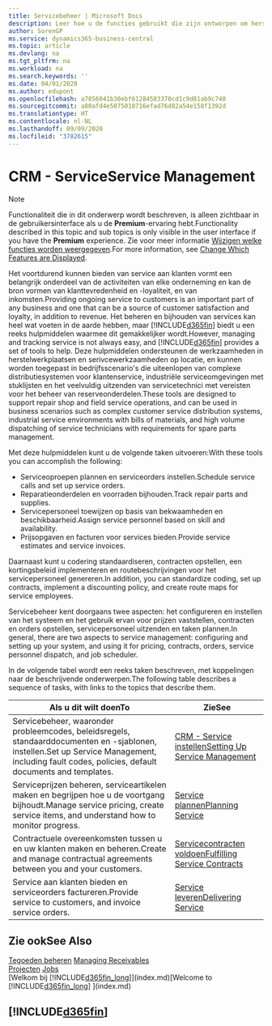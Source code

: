 ```yaml
---
title: Servicebeheer | Microsoft Docs
description: Leer hoe u de functies gebruikt die zijn ontworpen om herstelwerkplaats- en serivcewerkzaamheden te ondersteunen.
author: SorenGP
ms.service: dynamics365-business-central
ms.topic: article
ms.devlang: na
ms.tgt_pltfrm: na
ms.workload: na
ms.search.keywords: ''
ms.date: 04/01/2020
ms.author: edupont
ms.openlocfilehash: a7856041b30ebf61284583370cd1c9d81ab9c740
ms.sourcegitcommit: a80afd4e5075018716efad76d82a54e158f1392d
ms.translationtype: HT
ms.contentlocale: nl-NL
ms.lasthandoff: 09/09/2020
ms.locfileid: "3782615"
---
```

# <a name="service-management"></a><span data-ttu-id="b8f68-103">CRM - Service</span><span class="sxs-lookup"><span data-stu-id="b8f68-103">Service Management</span></span>
> [!NOTE]
> <span data-ttu-id="b8f68-104">Functionaliteit die in dit onderwerp wordt beschreven, is alleen zichtbaar in de gebruikersinterface als u de **Premium**-ervaring hebt.</span><span class="sxs-lookup"><span data-stu-id="b8f68-104">Functionality described in this topic and sub topics is only visible in the user interface if you have the **Premium** experience.</span></span> <span data-ttu-id="b8f68-105">Zie voor meer informatie [Wijzigen welke functies worden weergegeven](ui-experiences.md).</span><span class="sxs-lookup"><span data-stu-id="b8f68-105">For more information, see [Change Which Features are Displayed](ui-experiences.md).</span></span>

<span data-ttu-id="b8f68-106">Het voortdurend kunnen bieden van service aan klanten vormt een belangrijk onderdeel van de activiteiten van elke onderneming en kan de bron vormen van klanttevredenheid en -loyaliteit, en van inkomsten.</span><span class="sxs-lookup"><span data-stu-id="b8f68-106">Providing ongoing service to customers is an important part of any business and one that can be a source of customer satisfaction and loyalty, in addition to revenue.</span></span> <span data-ttu-id="b8f68-107">Het beheren en bijhouden van services kan heel wat voeten in de aarde hebben, maar [!INCLUDE[d365fin](includes/d365fin_md.md)] biedt u een reeks hulpmiddelen waarmee dit gemakkelijker wordt.</span><span class="sxs-lookup"><span data-stu-id="b8f68-107">However, managing and tracking service is not always easy, and [!INCLUDE[d365fin](includes/d365fin_md.md)] provides a set of tools to help.</span></span> <span data-ttu-id="b8f68-108">Deze hulpmiddelen ondersteunen de werkzaamheden in herstelwerkplaatsen en serivcewerkzaamheden op locatie, en kunnen worden toegepast in bedrijfsscenario's die uiteenlopen van complexe distributiesystemen voor klantenservice, industriële serviceomgevingen met stuklijsten en het veelvuldig uitzenden van servicetechnici met vereisten voor het beheer van reserveonderdelen.</span><span class="sxs-lookup"><span data-stu-id="b8f68-108">These tools are designed to support repair shop and field service operations, and can be used in business scenarios such as complex customer service distribution systems, industrial service environments with bills of materials, and high volume dispatching of service technicians with requirements for spare parts management.</span></span>  

 <span data-ttu-id="b8f68-109">Met deze hulpmiddelen kunt u de volgende taken uitvoeren:</span><span class="sxs-lookup"><span data-stu-id="b8f68-109">With these tools you can accomplish the following:</span></span>  

* <span data-ttu-id="b8f68-110">Serviceoproepen plannen en serviceorders instellen.</span><span class="sxs-lookup"><span data-stu-id="b8f68-110">Schedule service calls and set up service orders.</span></span>  
* <span data-ttu-id="b8f68-111">Reparatieonderdelen en voorraden bijhouden.</span><span class="sxs-lookup"><span data-stu-id="b8f68-111">Track repair parts and supplies.</span></span>  
* <span data-ttu-id="b8f68-112">Servicepersoneel toewijzen op basis van bekwaamheden en beschikbaarheid.</span><span class="sxs-lookup"><span data-stu-id="b8f68-112">Assign service personnel based on skill and availability.</span></span>  
* <span data-ttu-id="b8f68-113">Prijsopgaven en facturen voor services bieden.</span><span class="sxs-lookup"><span data-stu-id="b8f68-113">Provide service estimates and service invoices.</span></span>  

<span data-ttu-id="b8f68-114">Daarnaast kunt u codering standaardiseren, contracten opstellen, een kortingsbeleid implementeren en routebeschrijvingen voor het servicepersoneel genereren.</span><span class="sxs-lookup"><span data-stu-id="b8f68-114">In addition, you can standardize coding, set up contracts, implement a discounting policy, and create route maps for service employees.</span></span>  

<span data-ttu-id="b8f68-115">Servicebeheer kent doorgaans twee aspecten: het configureren en instellen van het systeem en het gebruik ervan voor prijzen vaststellen, contracten en orders opstellen, servicepersoneel uitzenden en taken plannen.</span><span class="sxs-lookup"><span data-stu-id="b8f68-115">In general, there are two aspects to service management: configuring and setting up your system, and using it for pricing, contracts, orders, service personnel dispatch, and job scheduler.</span></span>  

<span data-ttu-id="b8f68-116">In de volgende tabel wordt een reeks taken beschreven, met koppelingen naar de beschrijvende onderwerpen.</span><span class="sxs-lookup"><span data-stu-id="b8f68-116">The following table describes a sequence of tasks, with links to the topics that describe them.</span></span>   

|<span data-ttu-id="b8f68-117">**Als u dit wilt doen**</span><span class="sxs-lookup"><span data-stu-id="b8f68-117">**To**</span></span>|<span data-ttu-id="b8f68-118">**Zie**</span><span class="sxs-lookup"><span data-stu-id="b8f68-118">**See**</span></span>|  
|------------|-------------|  
|<span data-ttu-id="b8f68-119">Servicebeheer, waaronder probleemcodes, beleidsregels, standaarddocumenten en -sjablonen, instellen.</span><span class="sxs-lookup"><span data-stu-id="b8f68-119">Set up Service Management, including fault codes, policies, default documents and templates.</span></span>|[<span data-ttu-id="b8f68-120">CRM - Service instellen</span><span class="sxs-lookup"><span data-stu-id="b8f68-120">Setting Up Service Management</span></span>](service-setup-service.md)|  
|<span data-ttu-id="b8f68-121">Serviceprijzen beheren, serviceartikelen maken en begrijpen hoe u de voortgang bijhoudt.</span><span class="sxs-lookup"><span data-stu-id="b8f68-121">Manage service pricing, create service items, and understand how to monitor progress.</span></span>|[<span data-ttu-id="b8f68-122">Service plannen</span><span class="sxs-lookup"><span data-stu-id="b8f68-122">Planning Service</span></span>](service-plan-service.md)|  
|<span data-ttu-id="b8f68-123">Contractuele overeenkomsten tussen u en uw klanten maken en beheren.</span><span class="sxs-lookup"><span data-stu-id="b8f68-123">Create and manage contractual agreements between you and your customers.</span></span>|[<span data-ttu-id="b8f68-124">Servicecontracten voldoen</span><span class="sxs-lookup"><span data-stu-id="b8f68-124">Fulfilling Service Contracts</span></span>](service-fulfill-service-contracts.md)|  
|<span data-ttu-id="b8f68-125">Service aan klanten bieden en serviceorders factureren.</span><span class="sxs-lookup"><span data-stu-id="b8f68-125">Provide service to customers, and invoice service orders.</span></span>|[<span data-ttu-id="b8f68-126">Service leveren</span><span class="sxs-lookup"><span data-stu-id="b8f68-126">Delivering Service</span></span>](service-deliver-service.md)|  

## <a name="see-also"></a><span data-ttu-id="b8f68-127">Zie ook</span><span class="sxs-lookup"><span data-stu-id="b8f68-127">See Also</span></span>  
<span data-ttu-id="b8f68-128">[Tegoeden beheren](receivables-manage-receivables.md) </span><span class="sxs-lookup"><span data-stu-id="b8f68-128">[Managing Receivables](receivables-manage-receivables.md) </span></span>  
<span data-ttu-id="b8f68-129">[Projecten](projects-how-create-jobs.md) </span><span class="sxs-lookup"><span data-stu-id="b8f68-129">[Jobs](projects-how-create-jobs.md) </span></span>  
<span data-ttu-id="b8f68-130">[Welkom bij [!INCLUDE[d365fin_long](includes/d365fin_long_md.md)]](index.md)</span><span class="sxs-lookup"><span data-stu-id="b8f68-130">[Welcome to [!INCLUDE[d365fin_long](includes/d365fin_long_md.md)] ](index.md)</span></span>

## [!INCLUDE[d365fin](includes/free_trial_md.md)]  
